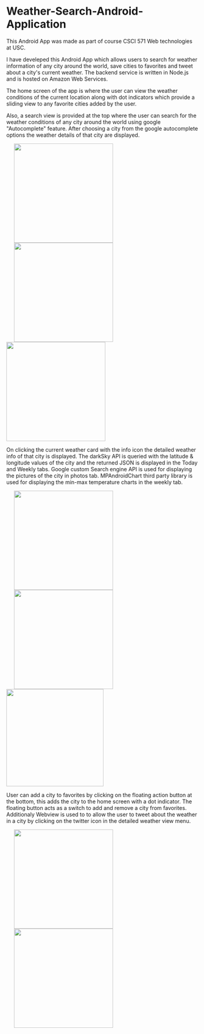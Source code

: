 # Weather-Search-Android-Application
This Android App was made as part of course CSCI 571 Web technologies at USC. 

I have develeped this Android App which allows users to search for weather information of any city around the world, save cities to favorites and tweet about a city's current weather. The backend service is written in Node.js and is hosted on Amazon Web Services.

The home screen of the app is where the user can view the weather conditions of the current location along with dot indicators which provide a sliding view to any favorite cities added by the user.

Also, a search view is provided at the top where the user can search for the weather conditions of any city around the world using google "Autocomplete" feature. After choosing a city from the google autocomplete options the weather details of that city are displayed.

<img src=Screenshots/Screen%20Shot%202019-12-20%20at%204.34.53%20PM.png width=260 hspace=20><img src=Screenshots/Screen%20Shot%202019-12-20%20at%204.41.25%20PM.png width=260 hspace=20><img src=Screenshots/detailedWeather.png width=260>

On clicking the current weather card with the info icon the detailed weather info of that city is displayed. The darkSky API is queried with the latitude & longitude values of the city and the returned JSON is displayed in the Today and Weekly tabs. Google custom Search engine API is used for displaying the pictures of the city in photos tab. MPAndroidChart third party library is used for displaying the min-max temperature charts in the weekly tab.

<img src=Screenshots/current.png width=260 hspace=20><img src=Screenshots/weekly.png width=260 hspace=20><img src=Screenshots/photosTab.png width=255>

User can add a city to favorites by clicking on the floating action button at the bottom, this adds the city to the home screen with a dot indicator. The floating button acts as a switch to add and remove a city from favorites. Additionaly Webview is used to to allow the user to tweet about the weather in a city by clicking on the twitter icon in the detailed weather view menu.

<img src=Screenshots/favorite.png width=260 hspace=20><img src=Screenshots/twitter.png width=260 hspace=20>

